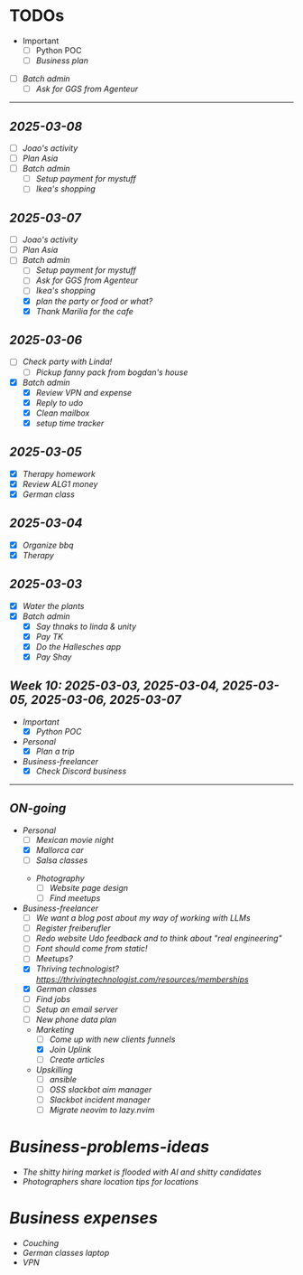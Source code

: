 # TODOs

-  Important
    - [ ] Python POC <I>
    - [ ] Business plan <I>
- [ ] Batch admin
    - [ ] Ask for GGS from Agenteur
-----
## 2025-03-08
- [ ] Joao's activity
- [ ] Plan Asia
- [ ] Batch admin
    - [ ] Setup payment for mystuff
    - [ ] Ikea's shopping

## 2025-03-07
- [ ] Joao's activity
- [ ] Plan Asia
- [ ] Batch admin
    - [ ] Setup payment for mystuff
    - [ ] Ask for GGS from Agenteur
    - [ ] Ikea's shopping
    - [x] plan the party or food or what?
    - [x] Thank Marilia for the cafe

## 2025-03-06
- [ ] Check party with Linda!
    - [ ] Pickup fanny pack from bogdan's house
- [x] Batch admin
    - [x] Review VPN and expense
    - [x] Reply to udo
    - [x] Clean mailbox
    - [x] setup time tracker

## 2025-03-05
- [x] Therapy homework
- [x] Review ALG1 money
- [x] German class

## 2025-03-04
- [x] Organize bbq
- [x] Therapy

## 2025-03-03
- [x] Water the plants
- [x] Batch admin
    - [x] Say thnaks to linda & unity
    - [x] Pay TK
    - [x] Do the Hallesches app
    - [x] Pay Shay

## Week 10: 2025-03-03, 2025-03-04, 2025-03-05, 2025-03-06, 2025-03-07
-  Important
    - [x] Python POC <I>
-  Personal
    - [x] Plan a trip
-  Business-freelancer
    - [x] Check Discord business <I>

---



## ON-going
-  Personal
    - [ ] Mexican movie night
    - [x] Mallorca car
    - [ ] Salsa classes <I>
    -  Photography
        - [ ] Website page design
        - [ ] Find meetups
-  Business-freelancer
    - [ ] We want a blog post about my way of working with LLMs
    - [ ] Register freiberufler
    - [ ] Redo website Udo feedback and to think about "real engineering"
    - [ ] Font should come from static!
    - [ ] Meetups?
    - [x] Thriving technologist? https://thrivingtechnologist.com/resources/memberships
    - [x] German classes
    - [ ] Find jobs
    - [ ] Setup an email server
    - [ ] New phone data plan
    - Marketing
        - [ ] Come up with new clients funnels
        - [x] Join Uplink
        - [ ] Create articles
    -  Upskilling
        - [ ] ansible
        - [ ] OSS slackbot aim manager
        - [ ] Slackbot incident manager
        - [ ] Migrate neovim to lazy.nvim

# Business-problems-ideas
- The shitty hiring market is flooded with AI and shitty candidates
- Photographers share location tips for locations

#  Business expenses
- Couching
- German classes laptop
- VPN

